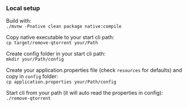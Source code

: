 ### Local setup
Build with:  
`./mvnw -Pnative clean package native:compile`

Copy native executable to your start cli path:  
`cp target/remove-qtorrent your/Path`

Create config folder in your start cli path:  
`mkdir your/Path/config`

Create your application.properties file (check `resources` for defaults) and copy in `config` folder:  
`cp application.properties your/Path/config`

Start cli from your path (it will auto read the properties in config):  
`./remove-qtorrent`
